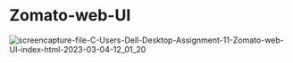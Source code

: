 # Zomato-web-UI


![screencapture-file-C-Users-Dell-Desktop-Assignment-11-Zomato-web-UI-index-html-2023-03-04-12_01_20](https://user-images.githubusercontent.com/120628111/222945487-e01d5e70-ea00-4d67-b4a8-a633fd00d53e.png)
